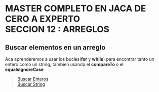# MASTER COMPLETO EN JACA DE CERO A EXPERTO <br> SECCION 12 : ARREGLOS

## Buscar elementos en un arreglo

Aca aprenderemos a usar los bucles(**for** y **while**) para encontrar tanto un entero como un string, tambien usandp
el **compareTo** o el **equalsIgnoreCase**
> [Buscar Enteros](src/PPBuscarArregloInt.java) \
> [Buscar String](src/PPBuscarArregloString.java)
